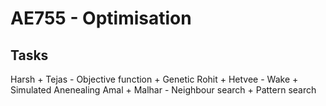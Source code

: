 # AE755 - Optimisation

## Tasks

Harsh + Tejas - Objective function + Genetic
Rohit + Hetvee - Wake + Simulated Anenealing
Amal + Malhar - Neighbour search + Pattern search
